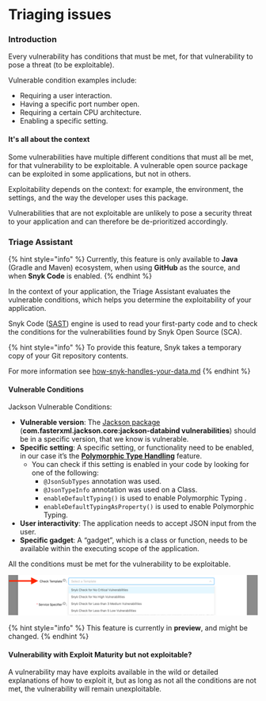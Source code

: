 # Triaging issues

### Introduction

Every vulnerability has conditions that must be met, for that vulnerability to pose a threat (to be exploitable).

Vulnerable condition examples include:

* Requiring a user interaction.
* Having a specific port number open.
* Requiring a certain CPU architecture.
* Enabling a specific setting.

#### It's all about the context

Some vulnerabilities have multiple different conditions that must all be met, for that vulnerability to be exploitable. A vulnerable open source package can be exploited in some applications, but not in others.

Exploitability depends on the context: for example, the environment, the settings, and the way the developer uses this package.

Vulnerabilities that are not exploitable are unlikely to pose a security threat to your application and can therefore be de-prioritized accordingly.

### Triage Assistant

{% hint style="info" %}
Currently, this feature is only available to **Java** (Gradle and Maven) ecosystem, when using **GitHub** as the source, and when **Snyk Code** is enabled.
{% endhint %}

In the context of your application, the Triage Assistant evaluates the vulnerable conditions, which helps you determine the exploitability of your application.

‌Snyk Code ([SAST](https://snyk.io/learn/application-security/sast-vs-dast/)) engine is used to read your first-party code and to check the conditions for the vulnerabilities found by Snyk Open Source (SCA).

{% hint style="info" %}
To provide this feature, Snyk takes a temporary copy of your Git repository contents.

For more information see [how-snyk-handles-your-data.md](../../more-info/how-snyk-handles-your-data.md "mention")
{% endhint %}

#### Vulnerable Conditions

Jackson Vulnerable Conditions:

* **Vulnerable version**: The [Jackson package](https://snyk.io/vuln/maven:com.fasterxml.jackson.core%3Ajackson-databind) (**com.fasterxml.jackson.core:jackson-databind vulnerabilities**) should be in a specific version, that we know is vulnerable.
* **Specific setting**: A specific setting, or functionality need to be enabled, in our case it’s the [**Polymorphic Type Handling**](https://github.com/FasterXML/jackson-docs/wiki/JacksonPolymorphicDeserialization) feature.
  * You can check if this setting is enabled in your code by looking for one of the following:
    * `@JsonSubTypes` annotation was used.
    * `@JsonTypeInfo` annotation was used on a Class.
    * `enableDefaultTyping()` is used to enable Polymorphic Typing .
    * `enableDefaultTypingAsProperty()` is used to enable Polymorphic Typing.
* **User interactivity**: The application needs to accept JSON input from the user.
* **Specific gadget**: A “gadget”, which is a class or function, needs to be available within the executing scope of the application.

All the conditions must be met for the vulnerability to be exploitable.

![Triage Assistant UI](<../../.gitbook/assets/image (61) (1) (1) (1) (1) (1) (1) (10) (1) (1) (1) (1) (13).png>)

{% hint style="info" %}
This feature is currently in **preview**, and might be changed.
{% endhint %}

#### Vulnerability with Exploit Maturity but not exploitable?

A vulnerability may have exploits available in the wild or detailed explanations of how to exploit it, but as long as not all the conditions are not met, the vulnerability will remain unexploitable.
